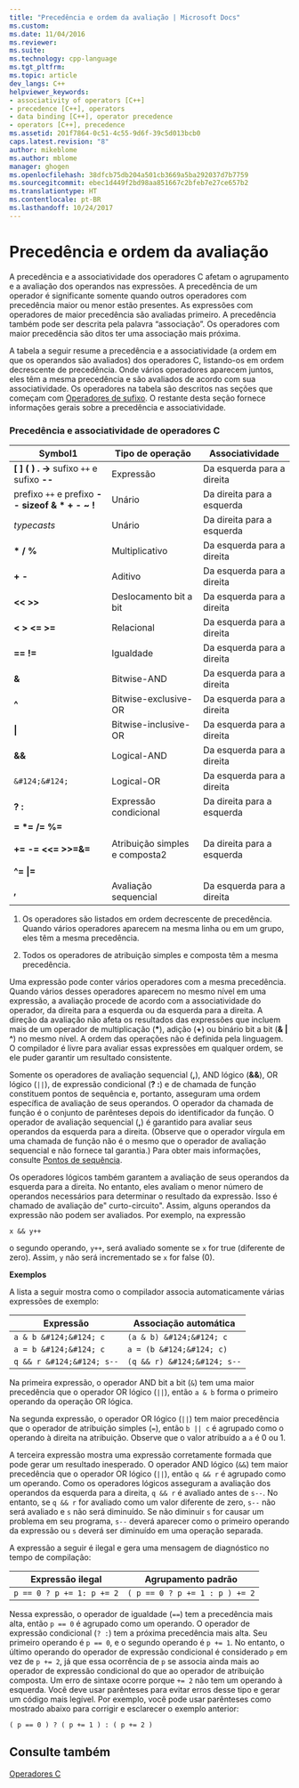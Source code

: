 ```yaml
---
title: "Precedência e ordem da avaliação | Microsoft Docs"
ms.custom: 
ms.date: 11/04/2016
ms.reviewer: 
ms.suite: 
ms.technology: cpp-language
ms.tgt_pltfrm: 
ms.topic: article
dev_langs: C++
helpviewer_keywords:
- associativity of operators [C++]
- precedence [C++], operators
- data binding [C++], operator precedence
- operators [C++], precedence
ms.assetid: 201f7864-0c51-4c55-9d6f-39c5d013bcb0
caps.latest.revision: "8"
author: mikeblome
ms.author: mblome
manager: ghogen
ms.openlocfilehash: 38dfcb75db204a501cb3669a5ba292037d7b7759
ms.sourcegitcommit: ebec1d449f2bd98aa851667c2bfeb7e27ce657b2
ms.translationtype: HT
ms.contentlocale: pt-BR
ms.lasthandoff: 10/24/2017
---
```

# <a name="precedence-and-order-of-evaluation"></a>Precedência e ordem da avaliação
A precedência e a associatividade dos operadores C afetam o agrupamento e a avaliação dos operandos nas expressões. A precedência de um operador é significante somente quando outros operadores com precedência maior ou menor estão presentes. As expressões com operadores de maior precedência são avaliadas primeiro. A precedência também pode ser descrita pela palavra “associação”. Os operadores com maior precedência são ditos ter uma associação mais próxima.  
  
 A tabela a seguir resume a precedência e a associatividade (a ordem em que os operandos são avaliados) dos operadores C, listando-os em ordem decrescente de precedência. Onde vários operadores aparecem juntos, eles têm a mesma precedência e são avaliados de acordo com sua associatividade. Os operadores na tabela são descritos nas seções que começam com [Operadores de sufixo](../c-language/postfix-operators.md). O restante desta seção fornece informações gerais sobre a precedência e associatividade.  
  
### <a name="precedence-and-associativity-of-c-operators"></a>Precedência e associatividade de operadores C  
  
|Symbol1|Tipo de operação|Associatividade|  
|-------------|-----------------------|-------------------|  
|**[ ] ( ) . ->** sufixo `++` e sufixo **--**|Expressão|Da esquerda para a direita|  
|prefixo `++` e prefixo **-- sizeof &   \*   + - ~ !**|Unário|Da direita para a esquerda|  
|*typecasts*|Unário|Da direita para a esquerda|  
|**\* / %**|Multiplicativo|Da esquerda para a direita|  
|**+ -**|Aditivo|Da esquerda para a direita|  
|**<\< >>**|Deslocamento bit a bit|Da esquerda para a direita|  
|**\< > \<= >=**|Relacional|Da esquerda para a direita|  
|**== !=**|Igualdade|Da esquerda para a direita|  
|**&**|Bitwise-AND|Da esquerda para a direita|  
|**^**|Bitwise-exclusive-OR|Da esquerda para a direita|  
|**&#124;**|Bitwise-inclusive-OR|Da esquerda para a direita|  
|**&&**|Logical-AND|Da esquerda para a direita|  
|`&#124;&#124;`|Logical-OR|Da esquerda para a direita|  
|**? :**|Expressão condicional|Da direita para a esquerda|  
|**= \*= /= %=**<br /><br /> **+= -= <\<= >>=&=**<br /><br /> **^= &#124;=**|Atribuição simples e composta2|Da direita para a esquerda|  
|**,**|Avaliação sequencial|Da esquerda para a direita|  
  
 1. Os operadores são listados em ordem decrescente de precedência. Quando vários operadores aparecem na mesma linha ou em um grupo, eles têm a mesma precedência.  
  
 2. Todos os operadores de atribuição simples e composta têm a mesma precedência.  
  
 Uma expressão pode conter vários operadores com a mesma precedência. Quando vários desses operadores aparecem no mesmo nível em uma expressão, a avaliação procede de acordo com a associatividade do operador, da direita para a esquerda ou da esquerda para a direita. A direção da avaliação não afeta os resultados das expressões que incluem mais de um operador de multiplicação (**\***), adição (**+**) ou binário bit a bit (**& &#124; ^**) no mesmo nível. A ordem das operações não é definida pela linguagem. O compilador é livre para avaliar essas expressões em qualquer ordem, se ele puder garantir um resultado consistente.  
  
 Somente os operadores de avaliação sequencial (**,**), AND lógico (**&&**), OR lógico (`||`), de expressão condicional (**? :**) e de chamada de função constituem pontos de sequência e, portanto, asseguram uma ordem específica de avaliação de seus operandos. O operador da chamada de função é o conjunto de parênteses depois do identificador da função. O operador de avaliação sequencial (**,**) é garantido para avaliar seus operandos da esquerda para a direita. (Observe que o operador vírgula em uma chamada de função não é o mesmo que o operador de avaliação sequencial e não fornece tal garantia.) Para obter mais informações, consulte [Pontos de sequência](../c-language/c-sequence-points.md).  
  
 Os operadores lógicos também garantem a avaliação de seus operandos da esquerda para a direita. No entanto, eles avaliam o menor número de operandos necessários para determinar o resultado da expressão. Isso é chamado de avaliação de" curto-circuito". Assim, alguns operandos da expressão não podem ser avaliados. Por exemplo, na expressão  
  
```  
x && y++  
```  
  
 o segundo operando, `y++`, será avaliado somente se `x` for true (diferente de zero). Assim, `y` não será incrementado se `x` for false (0).  
  
 **Exemplos**  
  
 A lista a seguir mostra como o compilador associa automaticamente várias expressões de exemplo:  
  
|Expressão|Associação automática|  
|----------------|-----------------------|  
|`a & b &#124;&#124; c`|`(a & b) &#124;&#124; c`|  
|`a = b &#124;&#124; c`|`a = (b &#124;&#124; c)`|  
|`q && r &#124;&#124; s--`|`(q && r) &#124;&#124; s--`|  
  
 Na primeira expressão, o operador AND bit a bit (`&`) tem uma maior precedência que o operador OR lógico (`||`), então `a & b` forma o primeiro operando da operação OR lógica.  
  
 Na segunda expressão, o operador OR lógico (`||`) tem maior precedência que o operador de atribuição simples (`=`), então `b || c` é agrupado como o operando à direita na atribuição. Observe que o valor atribuído a `a` é 0 ou 1.  
  
 A terceira expressão mostra uma expressão corretamente formada que pode gerar um resultado inesperado. O operador AND lógico (`&&`) tem maior precedência que o operador OR lógico (`||`), então `q && r` é agrupado como um operando. Como os operadores lógicos asseguram a avaliação dos operandos da esquerda para a direita, `q && r` é avaliado antes de `s--`. No entanto, se `q && r` for avaliado como um valor diferente de zero, `s--` não será avaliado e `s` não será diminuído. Se não diminuir `s` for causar um problema em seu programa, `s--` deverá aparecer como o primeiro operando da expressão ou `s` deverá ser diminuído em uma operação separada.  
  
 A expressão a seguir é ilegal e gera uma mensagem de diagnóstico no tempo de compilação:  
  
|Expressão ilegal|Agrupamento padrão|  
|------------------------|----------------------|  
|`p == 0 ? p += 1: p += 2`|`( p == 0 ? p += 1 : p ) += 2`|  
  
 Nessa expressão, o operador de igualdade (`==`) tem a precedência mais alta, então `p == 0` é agrupado como um operando. O operador de expressão condicional (`? :`) tem a próxima precedência mais alta. Seu primeiro operando é `p == 0`, e o segundo operando é `p += 1`. No entanto, o último operando do operador de expressão condicional é considerado `p` em vez de `p += 2`, já que essa ocorrência de `p` se associa ainda mais ao operador de expressão condicional do que ao operador de atribuição composta. Um erro de sintaxe ocorre porque `+= 2` não tem um operando à esquerda. Você deve usar parênteses para evitar erros desse tipo e gerar um código mais legível. Por exemplo, você pode usar parênteses como mostrado abaixo para corrigir e esclarecer o exemplo anterior:  
  
```  
( p == 0 ) ? ( p += 1 ) : ( p += 2 )  
```  
  
## <a name="see-also"></a>Consulte também  
 [Operadores C](../c-language/c-operators.md)